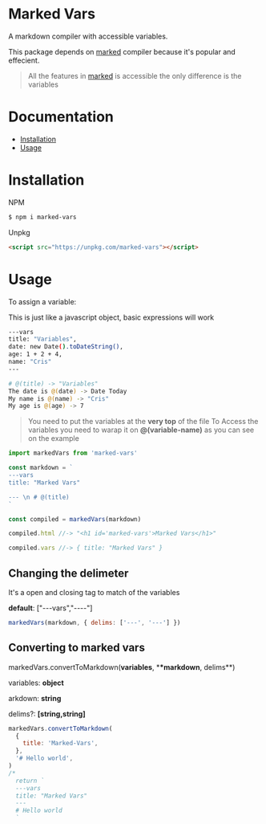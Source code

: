# Marked Vars

A markdown compiler with accessible variables.

This package depends on [marked](https://marked.js.org/) compiler because it's popular and effecient.

> All the features in [marked](https://marked.js.org/) is accessible the only difference is the variables

# Documentation

- [Installation](#installation)
- [Usage](#usage)

# Installation

NPM

```bash
$ npm i marked-vars
```

Unpkg

```html
<script src="https://unpkg.com/marked-vars"></script>
```

# Usage

To assign a variable:

This is just like a javascript object, basic expressions will work

```bash
---vars
title: "Variables",
date: new Date().toDateString(),
age: 1 + 2 + 4,
name: "Cris"
---

# @(title) -> "Variables"
The date is @(date) -> Date Today
My name is @(name) -> "Cris"
My age is @(age) -> 7
```
> You need to put the variables at the **very top** of the file
To Access the variables you need to warap it on **@(variable-name)** as you can see on the example

```javascript
import markedVars from 'marked-vars'

const markdown = `
---vars
title: "Marked Vars"

--- \n # @(title)
`

const compiled = markedVars(markdown)

compiled.html //-> "<h1 id='marked-vars'>Marked Vars</h1>"

compiled.vars //-> { title: "Marked Vars" }
```

## Changing the delimeter

It's a open and closing tag to match of the variables

**default**: ["---vars","----"]

```javascript
markedVars(markdown, { delims: ['---', '---'] })
```

## Converting to marked vars

markedVars.convertToMarkdown(**variables**, \***\*markdown**, delims\*\*)

variables: **object**

arkdown: **string**

delims?: **[string,string]**

```javascript
markedVars.convertToMarkdown(
  {
    title: 'Marked-Vars',
  },
  '# Hello world',
)
/*
  return `
  ---vars
  title: "Marked Vars"
  ---
  # Hello world
  `

```
